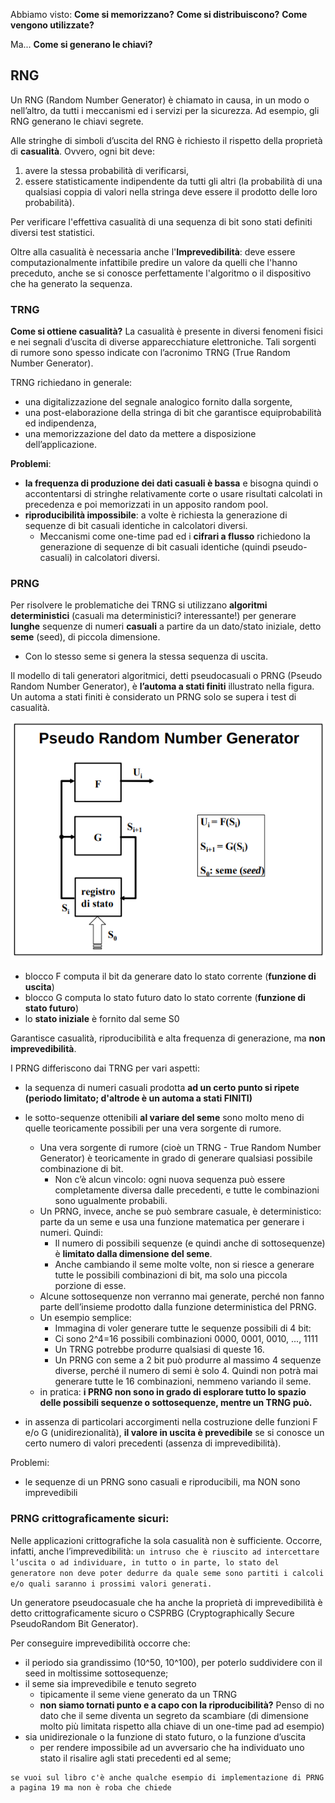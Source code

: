 Abbiamo visto:
**Come si memorizzano?**
**Come si distribuiscono?**
**Come vengono utilizzate?**

Ma...
**Come si generano le chiavi?**


## RNG
Un RNG (Random Number Generator) è chiamato in causa, in un modo o nell’altro, da tutti i meccanismi ed i servizi per la sicurezza. Ad esempio, gli RNG generano le chiavi segrete.

Alle stringhe di simboli d’uscita del RNG è richiesto il rispetto della proprietà di **casualità**. Ovvero, ogni bit deve:
1. avere la stessa probabilità di verificarsi,
2. essere statisticamente indipendente da tutti gli altri (la probabilità di una qualsiasi coppia di valori nella stringa deve essere il prodotto delle loro probabilità).

Per verificare l'effettiva casualità di una sequenza di bit sono stati definiti diversi test statistici. 

Oltre alla casualità è necessaria anche l'**Imprevedibilità**: deve essere computazionalmente infattibile predire un valore da quelli che l'hanno preceduto, anche se si conosce perfettamente l'algoritmo o il dispositivo che ha generato la sequenza.



### TRNG
**Come si ottiene casualità?**
La casualità è presente in diversi fenomeni fisici e nei segnali d’uscita di diverse apparecchiature elettroniche. Tali sorgenti di rumore sono spesso
indicate con l’acronimo TRNG (True Random Number Generator). 

TRNG richiedano in generale:
- una digitalizzazione del segnale analogico fornito dalla sorgente,
- una post-elaborazione della stringa di bit che garantisce equiprobabilità ed indipendenza,
- una memorizzazione del dato da mettere a disposizione dell’applicazione. 

**Problemi**:
-  **la frequenza di produzione dei dati casuali è bassa** e bisogna quindi o accontentarsi di stringhe relativamente corte o usare risultati calcolati in precedenza e poi memorizzati in un apposito random pool. 
- **riproducibilità impossibile**: a volte è richiesta la generazione di sequenze di bit casuali identiche in calcolatori diversi. 
    - Meccanismi come one-time pad ed i **cifrari a flusso** richiedono la generazione di sequenze di bit casuali identiche (quindi pseudo-casuali) in calcolatori diversi.




### PRNG
Per risolvere le problematiche dei TRNG si utilizzano **algoritmi deterministici** (casuali ma deterministici? interessante!) per generare **lunghe** sequenze di numeri **casuali** a partire da un dato/stato iniziale, detto **seme** (seed), di piccola dimensione.
- Con lo stesso seme si genera la stessa sequenza di uscita.

Il modello di tali generatori algoritmici, detti pseudocasuali o PRNG (Pseudo Random Number Generator), è **l’automa a stati finiti** illustrato nella figura. Un automa a stati finiti è considerato un PRNG solo se supera i test di casualità.

![alt text](img/PRNG.png)
- blocco F computa il bit da generare dato lo stato corrente (**funzione di uscita**)
- blocco G computa lo stato futuro dato lo stato corrente (**funzione di stato futuro**)
- lo **stato iniziale** è fornito dal seme S0


Garantisce casualità, riproducibilità e alta frequenza di generazione, ma **non imprevedibilità**. 


I PRNG differiscono dai TRNG per vari aspetti:
- la sequenza di numeri casuali prodotta **ad un certo punto si ripete (periodo limitato; d'altrode è un automa a stati FINITI)**

- le sotto-sequenze ottenibili **al variare del seme** sono molto meno di quelle teoricamente possibili per una vera sorgente di rumore.
    - Una vera sorgente di rumore (cioè un TRNG - True Random Number Generator) è teoricamente in grado di generare qualsiasi possibile combinazione di bit.    
        - Non c’è alcun vincolo: ogni nuova sequenza può essere completamente diversa dalle precedenti, e tutte le combinazioni sono ugualmente probabili.
    - Un PRNG, invece, anche se può sembrare casuale, è deterministico: parte da un seme e usa una funzione matematica per generare i numeri. Quindi:
        - Il numero di possibili sequenze (e quindi anche di sottosequenze) è **limitato dalla dimensione del seme**.
        - Anche cambiando il seme molte volte, non si riesce a generare tutte le possibili combinazioni di bit, ma solo una piccola porzione di esse.
    - Alcune sottosequenze non verranno mai generate, perché non fanno parte dell’insieme prodotto dalla funzione deterministica del PRNG.
    - Un esempio semplice:
        - Immagina di voler generare tutte le sequenze possibili di 4 bit:
        - Ci sono 2^4=16 possibili combinazioni 0000, 0001, 0010, ..., 1111
        - Un TRNG potrebbe produrre qualsiasi di queste 16.
        - Un PRNG con seme a 2 bit può produrre al massimo 4 sequenze diverse, perché il numero di semi è solo 4. Quindi non potrà mai generare tutte le 16 combinazioni, nemmeno variando il seme.
    - in pratica: **i PRNG non sono in grado di esplorare tutto lo spazio delle possibili sequenze o sottosequenze, mentre un TRNG può.**
        
- in assenza di particolari accorgimenti nella costruzione delle funzioni F e/o G (unidirezionalità), **il valore in uscita è prevedibile** se si conosce un certo numero di valori precedenti (assenza di imprevedibilità). 

Problemi:
- le sequenze di un PRNG sono casuali e riproducibili, ma NON sono imprevedibili



### PRNG crittograficamente sicuri:
Nelle applicazioni crittografiche la sola casualità non è sufficiente. Occorre, infatti, anche l’imprevedibilità: ```un intruso che è riuscito ad intercettare l’uscita o ad individuare, in tutto o in parte, lo stato del generatore non deve poter dedurre da quale seme sono partiti i calcoli e/o quali saranno i prossimi valori generati.```

Un generatore pseudocasuale che ha anche la proprietà di imprevedibilità è detto crittograficamente sicuro o CSPRBG (Cryptographically Secure PseudoRandom Bit Generator).

Per conseguire imprevedibilità occorre che:
- il periodo sia grandissimo (10^50, 10^100), per poterlo suddividere con il seed in moltissime sottosequenze;
- il seme sia imprevedibile e tenuto segreto
    - tipicamente il seme viene generato da un TRNG
    - **non siamo tornati punto e a capo con la riproducibilità?** Penso di no dato che il seme diventa un segreto da scambiare (di dimensione molto più limitata rispetto alla chiave di un one-time pad ad esempio)
- sia unidirezionale o la funzione di stato futuro, o la funzione d’uscita
    - per rendere impossibile ad un avversario che ha individuato uno stato il risalire agli stati precedenti ed al seme; 

```
se vuoi sul libro c'è anche qualche esempio di implementazione di PRNG a pagina 19 ma non è roba che chiede
```